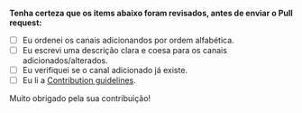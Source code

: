 **Tenha certeza que os items abaixo foram revisados, antes de enviar o Pull request:**

- [ ] Eu ordenei os canais adicionandos por ordem alfabética.
- [ ] Eu escrevi uma descrição clara e coesa para os canais adicionados/alterados.
- [ ] Eu verifiquei se o canal adicionado já existe.
- [ ] Eu li a [Contribution guidelines](https://github.com/carolcodes/youtube-br-desenvolvimento/blob/master/CONTRIBUTING.md).

Muito obrigado pela sua contribuição!
